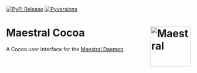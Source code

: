 [![PyPi Release](https://img.shields.io/pypi/v/maestral-cocoa.svg)](https://pypi.org/project/maestral-cocoa/)
[![Pyversions](https://img.shields.io/pypi/pyversions/maestral-cocoa.svg)](https://pypi.org/pypi/maestral-cocoa/)

# Maestral Cocoa <img src="https://raw.githubusercontent.com/SamSchott/maestral/develop/src/maestral/resources/maestral.png" align="right" title="Maestral" width="110" height="110">

A Cocoa user interface for the [Maestral Daemon](https://www.github.com/samschott/maestral-dropbox).
